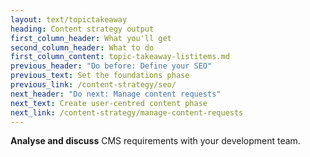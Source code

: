 ```yaml
---
layout: text/topictakeaway
heading: Content strategy output
first_column_header: What you'll get
second_column_header: What to do
first_column_content: topic-takeaway-listitems.md
previous_header: "Do before: Define your SEO"
previous_text: Set the foundations phase
previous_link: /content-strategy/seo/
next_header: "Do next: Manage content requests"
next_text: Create user-centred content phase
next_link: /content-strategy/manage-content-requests
---
```


**Analyse and discuss** CMS requirements with your development team.
